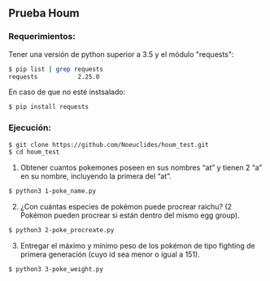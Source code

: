 ## Prueba Houm

### Requerimientos:

Tener una versión de python superior a 3.5 y el módulo "requests":
```sh
$ pip list | grep requests
requests           2.25.0 
```

En caso de que no esté instsalado:
```sh
$ pip install requests
```

### Ejecución:
```sh
$ git clone https://github.com/Noeuclides/houm_test.git
$ cd houm_test
```

1. Obtener cuantos pokemones poseen en sus nombres “at” y tienen 2 “a” en su nombre, incluyendo la primera del “at”.
```sh
$ python3 1-poke_name.py
```

2. ¿Con cuántas especies de pokémon puede procrear raichu? (2 Pokémon pueden procrear si están dentro del mismo egg group).
```sh
$ python3 2-poke_procreate.py
```

3. Entregar el máximo y mínimo peso de los pokémon de tipo fighting de primera generación (cuyo id sea menor o igual a 151).
```sh
$ python3 3-poke_weight.py
```
